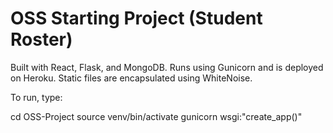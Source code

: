 # OSS Starting Project (Student Roster)
Built with React, Flask, and MongoDB. Runs using Gunicorn and is deployed
on Heroku. Static files are encapsulated using WhiteNoise.

To run, type:

cd OSS-Project
source venv/bin/activate
gunicorn wsgi:"create_app()"

